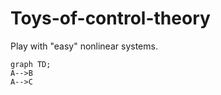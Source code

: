 # Toys-of-control-theory

Play with "easy" nonlinear systems. 


```mermaid
graph TD;
A-->B
A-->C
```